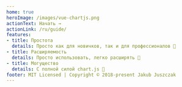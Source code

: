 ```yaml
---
home: true
heroImage: /images/vue-chartjs.png
actionText: Начать →
actionLink: /ru/guide/
features:
- title: Простота
  details: Просто как для новичков, так и для профессионалов 🙌
- title: Расширяемость
  details: Просто использовать, легко расширять 💪
- title: Могущество
  details: С полной силой chart.js 💯
footer: MIT Licensed | Copyright © 2018-present Jakub Juszczak
---
```

